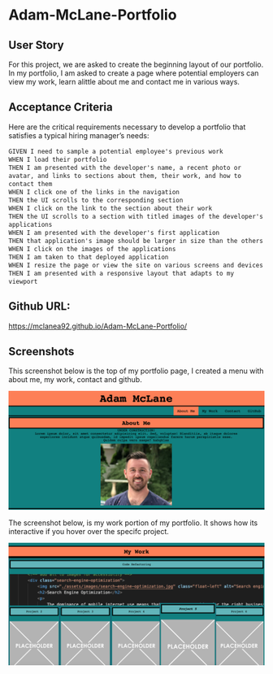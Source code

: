 # Adam-McLane-Portfolio


## User Story


For this project, we are asked to create the beginning layout of our portfolio.
In my portfolio, I am asked to create a page where potential employers can view my work, learn alittle about me and contact me in various ways.



## Acceptance Criteria

Here are the critical requirements necessary to develop a portfolio that satisfies a typical hiring manager’s needs:

```
GIVEN I need to sample a potential employee's previous work
WHEN I load their portfolio
THEN I am presented with the developer's name, a recent photo or avatar, and links to sections about them, their work, and how to contact them
WHEN I click one of the links in the navigation
THEN the UI scrolls to the corresponding section
WHEN I click on the link to the section about their work
THEN the UI scrolls to a section with titled images of the developer's applications
WHEN I am presented with the developer's first application
THEN that application's image should be larger in size than the others
WHEN I click on the images of the applications
THEN I am taken to that deployed application
WHEN I resize the page or view the site on various screens and devices
THEN I am presented with a responsive layout that adapts to my viewport
```

## Github URL:

https://mclanea92.github.io/Adam-McLane-Portfolio/

## Screenshots

This screenshot below is the top of my portfolio page, I created a menu with about me, my work, contact and github.  

![top of my portfolio page](./top%20port.png)


The screenshot below, is my work portion of my portfolio.  It shows how its interactive if you hover over the specifc project.

![My work part of my page](./my%20work.png)